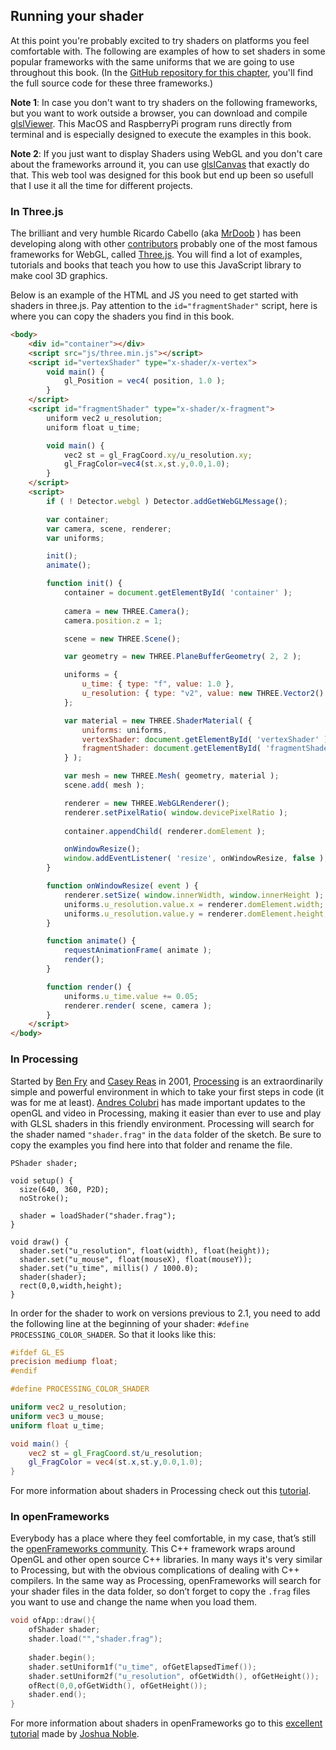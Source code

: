 ## Running your shader

At this point you're probably excited to try shaders on platforms you feel comfortable with. The following are examples of how to set shaders in some popular frameworks with the same uniforms that we are going to use throughout this book. (In the [GitHub repository for this chapter](https://github.com/patriciogonzalezvivo/thebookofshaders/tree/master/04), you'll find the full source code for these three frameworks.)

**Note 1**: In case you don't want to try shaders on the following frameworks, but you want to work outside a browser, you can download and compile [glslViewer](https://github.com/patriciogonzalezvivo/glslViewer). This MacOS and RaspberryPi program runs directly from terminal and is especially designed to execute the examples in this book.

**Note 2**: If you just want to display Shaders using WebGL and you don't care about the frameworks arround it, you can use [glslCanvas](https://github.com/patriciogonzalezvivo/glslCanvas) that exactly do that. This web tool was designed for this book but end up been so usefull that I use it all the time for different projects.

### In **Three.js**
 
The brilliant and very humble Ricardo Cabello (aka [MrDoob](https://twitter.com/mrdoob) ) has been developing along with other [contributors](https://github.com/mrdoob/three.js/graphs/contributors) probably one of the most famous frameworks for WebGL, called [Three.js](http://threejs.org/). You will find a lot of examples, tutorials and books that teach you how to use this JavaScript library to make cool 3D graphics. 

Below is an example of the HTML and JS you need to get started with shaders in three.js. Pay attention to the ```id="fragmentShader"``` script, here is where you can copy the shaders you find in this book.

```html
<body>
    <div id="container"></div>
    <script src="js/three.min.js"></script>
    <script id="vertexShader" type="x-shader/x-vertex">
        void main() {
            gl_Position = vec4( position, 1.0 );
        }
    </script>
    <script id="fragmentShader" type="x-shader/x-fragment">
        uniform vec2 u_resolution;
        uniform float u_time;

        void main() {
            vec2 st = gl_FragCoord.xy/u_resolution.xy;
            gl_FragColor=vec4(st.x,st.y,0.0,1.0);
        }
    </script>
    <script>
        if ( ! Detector.webgl ) Detector.addGetWebGLMessage();

        var container;
        var camera, scene, renderer;
        var uniforms;

        init();
        animate();

        function init() {
            container = document.getElementById( 'container' );
            
            camera = new THREE.Camera();
            camera.position.z = 1;

            scene = new THREE.Scene();

            var geometry = new THREE.PlaneBufferGeometry( 2, 2 );

            uniforms = {
                u_time: { type: "f", value: 1.0 },
                u_resolution: { type: "v2", value: new THREE.Vector2() }
            };

            var material = new THREE.ShaderMaterial( {
                uniforms: uniforms,
                vertexShader: document.getElementById( 'vertexShader' ).textContent,
                fragmentShader: document.getElementById( 'fragmentShader' ).textContent
            } );

            var mesh = new THREE.Mesh( geometry, material );
            scene.add( mesh );

            renderer = new THREE.WebGLRenderer();
            renderer.setPixelRatio( window.devicePixelRatio );
            
            container.appendChild( renderer.domElement );

            onWindowResize();
            window.addEventListener( 'resize', onWindowResize, false );
        }

        function onWindowResize( event ) {
            renderer.setSize( window.innerWidth, window.innerHeight );
            uniforms.u_resolution.value.x = renderer.domElement.width;
            uniforms.u_resolution.value.y = renderer.domElement.height;
        }

        function animate() {
            requestAnimationFrame( animate );
            render();
        }

        function render() {
            uniforms.u_time.value += 0.05;
            renderer.render( scene, camera );
        }
    </script>
</body>
```

### In **Processing**

Started by [Ben Fry](http://benfry.com/) and [Casey Reas](http://reas.com/) in 2001, [Processing](https://processing.org/) is an extraordinarily simple and powerful environment in which to take your first steps in code (it was for me at least). [Andres Colubri](https://codeanticode.wordpress.com/) has made important updates to the openGL and video in Processing, making it easier than ever to use and play with GLSL shaders in this friendly environment. Processing will search for the shader named ```"shader.frag"``` in the ```data``` folder of the sketch. Be sure to copy the examples you find here into that folder and rename the file.

```processing
PShader shader;

void setup() {
  size(640, 360, P2D);
  noStroke();
  
  shader = loadShader("shader.frag");
}

void draw() {
  shader.set("u_resolution", float(width), float(height));
  shader.set("u_mouse", float(mouseX), float(mouseY));
  shader.set("u_time", millis() / 1000.0);
  shader(shader);
  rect(0,0,width,height);
}
```

In order for the shader to work on versions previous to 2.1, you need to add the following line at the beginning of your shader: ```#define PROCESSING_COLOR_SHADER```. So that it looks like this:
```glsl
#ifdef GL_ES
precision mediump float;
#endif

#define PROCESSING_COLOR_SHADER

uniform vec2 u_resolution;
uniform vec3 u_mouse;
uniform float u_time;

void main() {
    vec2 st = gl_FragCoord.st/u_resolution;
    gl_FragColor = vec4(st.x,st.y,0.0,1.0);
}
```

For more information about shaders in Processing check out this [tutorial](https://processing.org/tutorials/pshader/).

### In **openFrameworks**

Everybody has a place where they feel comfortable, in my case, that’s still the [openFrameworks community](http://openframeworks.cc/). This C++ framework wraps around OpenGL and other open source C++ libraries. In many ways it's very similar to Processing, but with the obvious complications of dealing with C++ compilers. In the same way as Processing, openFrameworks will search for your shader files in the data folder, so don’t forget to copy the ```.frag``` files you want to use and change the name when you load them.
 
```cpp
void ofApp::draw(){
    ofShader shader;
    shader.load("","shader.frag");
    
    shader.begin();
    shader.setUniform1f("u_time", ofGetElapsedTimef());
    shader.setUniform2f("u_resolution", ofGetWidth(), ofGetHeight());
    ofRect(0,0,ofGetWidth(), ofGetHeight());
    shader.end();
}
```

For more information about shaders in openFrameworks go to this [excellent tutorial](http://openframeworks.cc/tutorials/graphics/shaders.html) made by [Joshua Noble](http://thefactoryfactory.com/).
